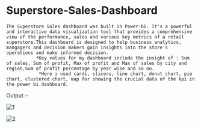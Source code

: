 # Superstore-Sales-Dashboard
    The Superstore Sales dashboard was built in Power-bi. It's a powerful and interactive data visualization tool that provides a comprehensive view of the performance, sales and various key metrics of a retail superstore.This dashboard is designed to help business analytics, mangagers and decision makers gain insights into the store's operations and make informed decision.
               *Key values for my dashboard include the insight of : Sum of sales, Sum of profit, Max of profit and Max of sales by city and region,Sum of profit percentage by year wise and so on.
                *Here i used cards, slicers, line chart, donut chart, pie chart, clustered chart, map for showing the crucial data of the kpi in the power bi dashboard.


Output :-

![1](https://github.com/Santhana98/Superstore-Sales-Dashboard/assets/129987602/d1031af3-0b0f-4254-b992-09cb7d70cc6c)

![2](https://github.com/Santhana98/Superstore-Sales-Dashboard/assets/129987602/96ed94a2-ef36-4048-9a60-1287008a2cd5)


